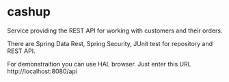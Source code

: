 # cashup
Service providing the REST API for working with customers and their orders.

There are Spring Data Rest, Spring Security, JUnit test for repository and REST API.

For demonstraition you can use HAL browser. 
Just enter this URL http://localhost:8080/api
